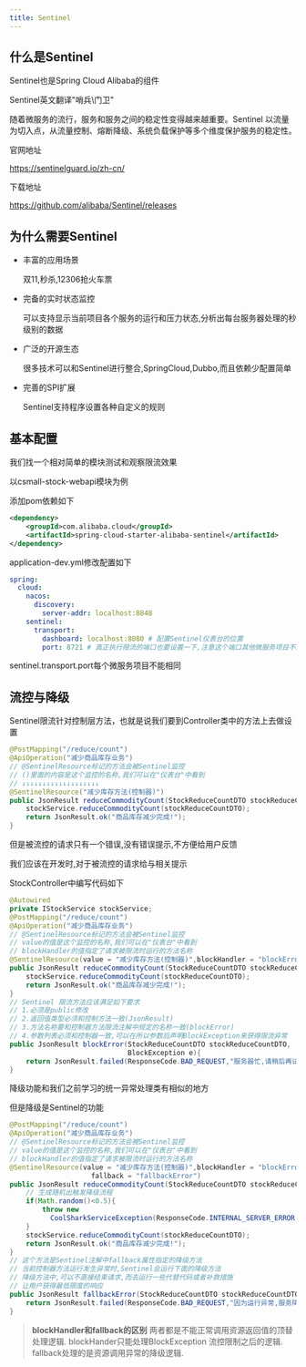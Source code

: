 ```yaml
---
title: Sentinel
---
```


## 什么是Sentinel

Sentinel也是Spring Cloud Alibaba的组件

Sentinel英文翻译"哨兵\门卫"

随着微服务的流行，服务和服务之间的稳定性变得越来越重要。Sentinel 以流量为切入点，从流量控制、熔断降级、系统负载保护等多个维度保护服务的稳定性。

官网地址

https://sentinelguard.io/zh-cn/

下载地址

https://github.com/alibaba/Sentinel/releases

## 为什么需要Sentinel

- 丰富的应用场景

  双11,秒杀,12306抢火车票

- 完备的实时状态监控

  可以支持显示当前项目各个服务的运行和压力状态,分析出每台服务器处理的秒级别的数据

- 广泛的开源生态

  很多技术可以和Sentinel进行整合,SpringCloud,Dubbo,而且依赖少配置简单

- 完善的SPI扩展

  Sentinel支持程序设置各种自定义的规则

## 基本配置

我们找一个相对简单的模块测试和观察限流效果

以csmall-stock-webapi模块为例

添加pom依赖如下

```xml
<dependency>
    <groupId>com.alibaba.cloud</groupId>
    <artifactId>spring-cloud-starter-alibaba-sentinel</artifactId>
</dependency>
```

application-dev.yml修改配置如下

```yaml
spring:
  cloud:
    nacos:
      discovery:
        server-addr: localhost:8848
    sentinel:
      transport:
        dashboard: localhost:8080 # 配置Sentinel仪表台的位置
        port: 8721 # 真正执行限流的端口也要设置一下,注意这个端口其他微服务项目不能相同
```

sentinel.transport.port每个微服务项目不能相同

## 流控与降级

Sentinel限流针对控制层方法，也就是说我们要到Controller类中的方法上去做设置

```java
@PostMapping("/reduce/count")
@ApiOperation("减少商品库存业务")
// @SentinelResource标记的方法会被Sentinel监控
// ()里面的内容是这个监控的名称,我们可以在"仪表台"中看到
// ↓↓↓↓↓↓↓↓↓↓↓↓↓↓↓↓↓↓↓
@SentinelResource("减少库存方法(控制器)")
public JsonResult reduceCommodityCount(StockReduceCountDTO stockReduceCountDTO){
    stockService.reduceCommodityCount(stockReduceCountDTO);
    return JsonResult.ok("商品库存减少完成!");
}
```

但是被流控的请求只有一个错误,没有错误提示,不方便给用户反馈

我们应该在开发时,对于被流控的请求给与相关提示

StockController中编写代码如下

```java
@Autowired
private IStockService stockService;
@PostMapping("/reduce/count")
@ApiOperation("减少商品库存业务")
// @SentinelResource标记的方法会被Sentinel监控
// value的值是这个监控的名称,我们可以在"仪表台"中看到
// blockHandler的值指定了请求被限流时运行的方法名称
@SentinelResource(value = "减少库存方法(控制器)",blockHandler = "blockError")
public JsonResult reduceCommodityCount(StockReduceCountDTO stockReduceCountDTO){
    stockService.reduceCommodityCount(stockReduceCountDTO);
    return JsonResult.ok("商品库存减少完成!");
}
// Sentinel 限流方法应该满足如下要求
// 1.必须是public修改
// 2.返回值类型必须和控制方法一致(JsonResult)
// 3.方法名称要和控制器方法限流注解中规定的名称一致(blockError)
// 4.参数列表必须和控制器一致,可以在所以参数后声明BlockException来获得限流异常
public JsonResult blockError(StockReduceCountDTO stockReduceCountDTO,
                             BlockException e){
    return JsonResult.failed(ResponseCode.BAD_REQUEST,"服务器忙,请稍后再试");
}
```

降级功能和我们之前学习的统一异常处理类有相似的地方

但是降级是Sentinel的功能

```java
@PostMapping("/reduce/count")
@ApiOperation("减少商品库存业务")
// @SentinelResource标记的方法会被Sentinel监控
// value的值是这个监控的名称,我们可以在"仪表台"中看到
// blockHandler的值指定了请求被限流时运行的方法名称
@SentinelResource(value = "减少库存方法(控制器)",blockHandler = "blockError",
                    fallback = "fallbackError")
public JsonResult reduceCommodityCount(StockReduceCountDTO stockReduceCountDTO){
    // 生成随机出触发降级流程
    if(Math.random()<0.5){
        throw new 
          CoolSharkServiceException(ResponseCode.INTERNAL_SERVER_ERROR,"异常");
    }
    stockService.reduceCommodityCount(stockReduceCountDTO);
    return JsonResult.ok("商品库存减少完成!");
}
// 这个方法是Sentinel注解中fallback属性指定的降级方法
// 当前控制器方法运行发生异常时,Sentinel会运行下面的降级方法
// 降级方法中,可以不直接结束请求,而去运行一些代替代码或者补救措施
// 让用户获得最低限度的响应
public JsonResult fallbackError(StockReduceCountDTO stockReduceCountDTO){
    return JsonResult.failed(ResponseCode.BAD_REQUEST,"因为运行异常,服务降级");
}
```

> **blockHandler和fallback的区别**
> 两者都是不能正常调用资源返回值的顶替处理逻辑.
> blockHander只能处理BlockException 流控限制之后的逻辑.
> fallback处理的是资源调用异常的降级逻辑.